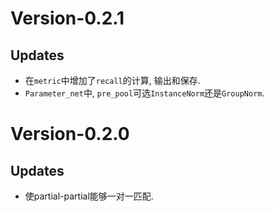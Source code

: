 # Version-0.2.1

## Updates

- 在`metric`中增加了`recall`的计算, 输出和保存.
- `Parameter_net`中, `pre_pool`可选`InstanceNorm`还是`GroupNorm`.

# Version-0.2.0

## Updates

- 使partial-partial能够一对一匹配.
